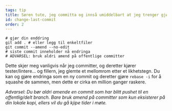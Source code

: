 ```yaml
---
tags: tip
title: Søren tute, jeg committa og innså umiddelbart at jeg trenger gjøre en liten endring!
id: change-last-commit
order: 2
---
```


```git
# gjør din enddring
git add . # eller legg til enkeltfiler
git commit --amend --no-edit
# siste commit inneholder nå endringa
# ADVARSEL: bruk aldri amend på offentlige committer
```

Dette skjer meg vanligvis når jeg committer, og deretter kjører tester/lintere... og fillern, jeg glemte et mellomrom etter et likhetstegn. Du kan og gjøre endringa som en ny commit og deretter gjøre `rebase -i` for å squashe de sammen, men dette er cirka en million ganger raskere.

*Advarsel: Du bør aldri amende en commit som har blitt pushet til en offentlig/delt branch. Bare bruk amend på committer som kun eksisterer på din lokale kopi, ellers vil du gå kjipe tider i møte.*
